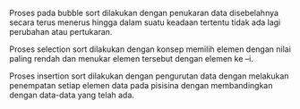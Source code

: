 
Proses pada bubble sort dilakukan dengan penukaran data disebelahnya secara terus menerus hingga dalam suatu keadaan tertentu tidak ada lagi perubahan atau pertukaran.


Proses selection sort dilakukan dengan konsep memilih elemen dengan nilai paling rendah dan menukar elemen tersebut dengan elemen ke –i.


Proses insertion sort dilakukan dengan pengurutan data dengan melakukan penempatan setiap elemen data pada pisisina dengan membandingkan dengan data-data yang telah ada. 
